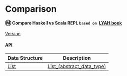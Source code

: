 # Comparison

#### :m: Compare Haskell vs Scala REPL `based on `[LYAH book](http://learnyouahaskell.com/)

[Version](Version.md)


#### API

| Data Structure  | Description                                                                    |
|-----------------|--------------------------------------------------------------------------------|
| [List](List.md) | [List_(abstract_data_type)](https://en.wikipedia.org/wiki/List_(abstract_data_type)) |

